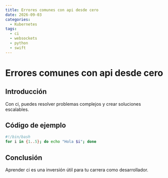 ```yaml
---
title: Errores comunes con api desde cero
date: 2026-09-03
categories:
  - Kubernetes
tags:
  - ci
  - websockets
  - python
  - swift
---
```


# Errores comunes con api desde cero

## Introducción

Con ci, puedes resolver problemas complejos y crear soluciones escalables.

## Código de ejemplo

```bash
#!/bin/bash
for i in {1..5}; do echo "Hola $i"; done
```

## Conclusión

Aprender ci es una inversión útil para tu carrera como desarrollador.